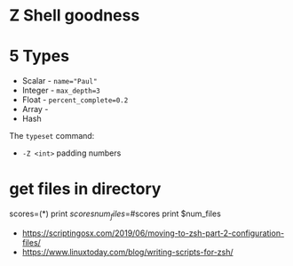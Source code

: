 # Z Shell goodness


# 5 Types

 * Scalar - `name="Paul"`
 * Integer - `max_depth=3`
 * Float - `percent_complete=0.2`
 * Array - 
 * Hash

The `typeset` command:
  * `-Z <int>` padding numbers 


# get files in directory
scores=(*)
print $scores
num_files=$#scores
print $num_files



* https://scriptingosx.com/2019/06/moving-to-zsh-part-2-configuration-files/
 * https://www.linuxtoday.com/blog/writing-scripts-for-zsh/


